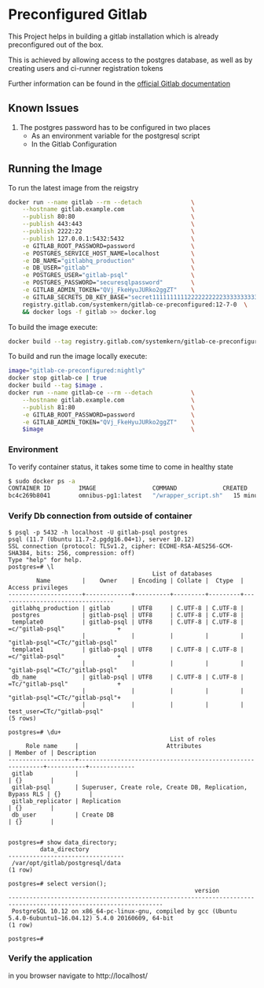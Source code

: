 Preconfigured Gitlab 
====================

This Project helps in building a gitlab installation which is already preconfigured out of the box.

This is achieved by allowing access to the postgres database, as well as by creating users and ci-runner registration tokens

Further information can be found in the [official Gitlab documentation](https://docs.gitlab.com/omnibus/maintenance/)

Known Issues
--------------------
1. The postgres password has to be configured in two places
   * As an environment variable for the postgresql script
   * In the Gitlab Configuration


Running the Image
--------------------
To run the latest image from the reigstry
```bash
docker run --name gitlab --rm --detach              \
    --hostname gitlab.example.com                   \
    --publish 80:80                                 \
    --publish 443:443                               \
    --publish 2222:22                               \
    --publish 127.0.0.1:5432:5432                   \
    -e GITLAB_ROOT_PASSWORD=password                \
    -e POSTGRES_SERVICE_HOST_NAME=localhost         \
    -e DB_NAME="gitlabhq_production"                \
    -e DB_USER="gitlab"                             \
    -e POSTGRES_USER="gitlab-psql"                  \
    -e POSTGRES_PASSWORD="securesqlpassword"        \
    -e GITLAB_ADMIN_TOKEN="QVj_FkeHyuJURko2ggZT"    \
    -e GITLAB_SECRETS_DB_KEY_BASE="secret11111111112222222222333333333344444444445555555555666666666612345" \
    registry.gitlab.com/systemkern/gitlab-ce-preconfigured:12-7-0  \
    && docker logs -f gitlab >> docker.log

```


To build the image execute: 
```bash
docker build --tag registry.gitlab.com/systemkern/gitlab-ce-preconfigured:latest .
```

To build and run the image locally execute:
```bash
image="gitlab-ce-preconfigured:nightly"
docker stop gitlab-ce | true
docker build --tag $image .
docker run --name gitlab-ce --rm --detach           \
    --hostname gitlab.example.com                   \
    --publish 81:80                                 \
    -e GITLAB_ROOT_PASSWORD=password                \
    -e GITLAB_ADMIN_TOKEN="QVj_FkeHyuJURko2ggZT"    \
    $image                                          \

```


### Environment



To verify container status, it takes some time to come in healthy state
```bash
$ sudo docker ps -a
CONTAINER ID        IMAGE                COMMAND             CREATED             STATUS                   PORTS                                                                                      NAMES
bc4c269b8041        omnibus-pg1:latest   "/wrapper_script.sh"   15 minutes ago      Up 5 minutes (healthy)   0.0.0.0:80->80/tcp, 0.0.0.0:443->443/tcp, 127.0.0.1:5432->5432/tcp, 0.0.0.0:2222->22/tcp   gitlab
```

### Verify Db connection from outside of container
```
$ psql -p 5432 -h localhost -U gitlab-psql postgres
psql (11.7 (Ubuntu 11.7-2.pgdg16.04+1), server 10.12)
SSL connection (protocol: TLSv1.2, cipher: ECDHE-RSA-AES256-GCM-SHA384, bits: 256, compression: off)
Type "help" for help.
postgres=# \l
                                         List of databases
        Name         |    Owner    | Encoding | Collate |  Ctype  |        Access privileges        
---------------------+-------------+----------+---------+---------+---------------------------------
 gitlabhq_production | gitlab      | UTF8     | C.UTF-8 | C.UTF-8 | 
 postgres            | gitlab-psql | UTF8     | C.UTF-8 | C.UTF-8 | 
 template0           | gitlab-psql | UTF8     | C.UTF-8 | C.UTF-8 | =c/"gitlab-psql"               +
                     |             |          |         |         | "gitlab-psql"=CTc/"gitlab-psql"
 template1           | gitlab-psql | UTF8     | C.UTF-8 | C.UTF-8 | =c/"gitlab-psql"               +
                     |             |          |         |         | "gitlab-psql"=CTc/"gitlab-psql"
 db_name             | gitlab-psql | UTF8     | C.UTF-8 | C.UTF-8 | =Tc/"gitlab-psql"              +
                     |             |          |         |         | "gitlab-psql"=CTc/"gitlab-psql"+
                     |             |          |         |         | test_user=CTc/"gitlab-psql"
(5 rows)

postgres=# \du+
                                              List of roles
     Role name     |                         Attributes                         | Member of | Description
-------------------+------------------------------------------------------------+-----------+-------------
 gitlab            |                                                            | {}        |
 gitlab-psql       | Superuser, Create role, Create DB, Replication, Bypass RLS | {}        |
 gitlab_replicator | Replication                                                | {}        |
 db_user           | Create DB                                                  | {}        |


postgres=# show data_directory;
         data_directory          
---------------------------------
 /var/opt/gitlab/postgresql/data
(1 row)

postgres=# select version();
                                                     version                                                      
------------------------------------------------------------------------------------------------------------------
 PostgreSQL 10.12 on x86_64-pc-linux-gnu, compiled by gcc (Ubuntu 5.4.0-6ubuntu1~16.04.12) 5.4.0 20160609, 64-bit
(1 row)

postgres=# 
```


### Verify the application

in you browser navigate to http://localhost/


